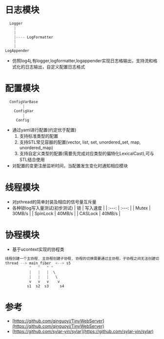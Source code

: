 # 日志模块
```cpp
  Logger 
    |
    |
    |---- LogFormatter
    |
    |
LogAppender
```
- 仿照log4j,有logger,logformatter,logappender实现日志格输出，支持流和格式化的日志输出，自定义配置日志格式
# 配置模块
```cpp
  ConfigVarBase
        |
    ConfigVar
        |
     Config
```
- 通过yaml进行配置(约定优于配置)
  1. 支持标准类型的配置
  2. 支持STL常见容器的配置(vector, list, set, unordered_set, map, unordered_map)
  3. 支持自定义类型的配置(需要先完成对应类型的偏特化LexicalCast),可与STL结合使用
- 对配置的变更注册监听时间，当配置发生变化时通知相应模块
# 线程模块
- 对pthread的简单封装及相应的信号量互斥量
- 各种锁log写入量测试(初步测试)
  | 锁 | 写入速度 |
  | :---: | :---: |
  | Mutex | 30MB/s |
  | SpinLock | 40MB/s |
  | CASLock | 40MB/s |
# 协程模块
- 基于ucontext实现的协程类
```cpp
线程创建一个主协程, 主协程创建子协程, 协程的切换需要通过主协程，子协程之间无法创建切换
thread --> main_fiber  <--> s5
           ^   ^   ^ ^
           |   |   |  \
           |   |   |   \
           v   v   v    v
          s1  s2  s3     s4
```
# 参考
- [https://github.com/qinguoyi/TinyWebServer](https://github.com/qinguoyi/TinyWebServer) 
- [https://github.com/sylar-yin/sylar](https://github.com/sylar-yin/sylar)
  